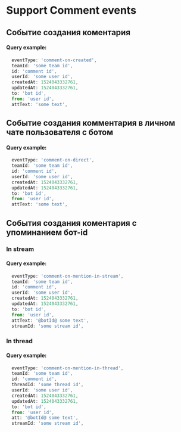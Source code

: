 # Support Comment events

## Событие создания коментария

#### Query example:
```js
  eventType: 'comment-on-created',
  teamId: 'some team id',
  id: 'comment id',
  userId: 'some user id',
  createdAt: 1524043332761,
  updatedAt: 1524043332761,
  to: 'bot id',
  from: 'user id',
  attText: 'some text',
```

## Событие создания комментария в личном чате пользователя с ботом

#### Query example:
```js
  eventType: 'comment-on-direct',
  teamId: 'some team id',
  id: 'comment id',
  userId: 'some user id',
  createdAt: 1524043332761,
  updatedAt: 1524043332761,
  to: 'bot id',
  from: 'user id',
  attText: 'some text',
```

## События создания коментария с упоминанием бот-id

### In stream

#### Query example:
```js
  eventType: 'comment-on-mention-in-stream',
  teamId: 'some team id',
  id: 'comment id',
  userId: 'some user id',
  createdAt: 1524043332761,
  updatedAt: 1524043332761,
  to: 'bot id',
  from: 'user id',
  attText: '@botId@ some text',
  streamId: 'some stream id',
```

### In thread

#### Query example:
```js
  eventType: 'comment-on-mention-in-thread',
  teamId: 'some team id',
  id: 'comment id',
  threadId: 'some thread id',
  userId: 'some user id',
  createdAt: 1524043332761,
  updatedAt: 1524043332761,
  to: 'bot id',
  from: 'user id',
  att: '@botId@ some text',
  streamId: 'some stream id',
```
